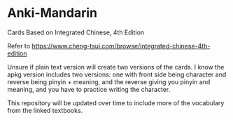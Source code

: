 # Anki-Mandarin
Cards Based on Integrated Chinese, 4th Edition

Refer to https://www.cheng-tsui.com/browse/integrated-chinese-4th-edition

Unsure if plain text version will create two versions of the cards.
I know the apkg version includes two versions: one with front side being character and reverse being pinyin + meaning, and the reverse giving you pinyin and meaning, and you have to practice writing the character.

This repository will be updated over time to include more of the vocabulary from the linked textbooks.
